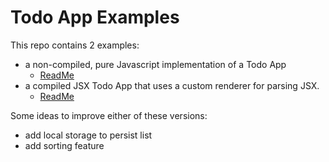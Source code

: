 # Todo App Examples

This repo contains 2 examples:

- a non-compiled, pure Javascript implementation of a Todo App
    - [ReadMe](./pure-js/README.md)
- a compiled JSX Todo App that uses a custom renderer for parsing JSX.
    - [ReadMe](./jsx-example/README.md) 

Some ideas to improve either of these versions:
 - add local storage to persist list
 - add sorting feature
